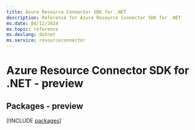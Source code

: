 ```yaml
---
title: Azure Resource Connector SDK for .NET
description: Reference for Azure Resource Connector SDK for .NET
ms.date: 04/12/2024
ms.topic: reference
ms.devlang: dotnet
ms.service: resourceconnector
---
```

# Azure Resource Connector SDK for .NET - preview
## Packages - preview
[!INCLUDE [packages](resource-connector-index.md)]
